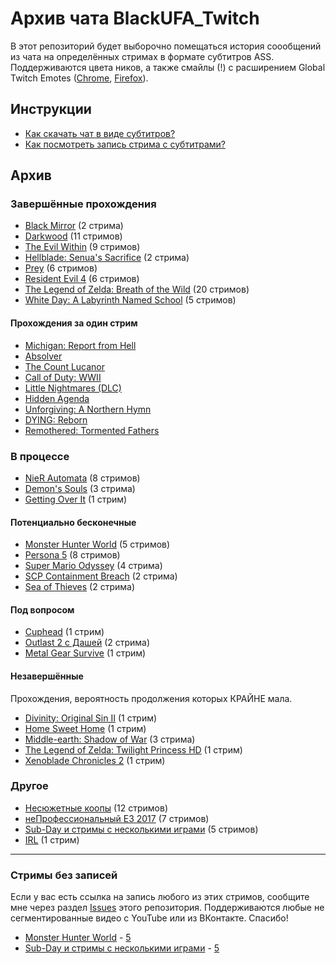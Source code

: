 # Архив чата BlackUFA_Twitch

В этот репозиторий будет выборочно помещаться история соообщений из чата на
определённых стримах в формате субтитров ASS. Поддерживаются цвета ников, а
также смайлы (!) с расширением Global Twitch Emotes
([Chrome](https://chrome.google.com/webstore/detail/global-twitch-emotes/pgniedifoejifjkndekolimjeclnokkb),
[Firefox](https://addons.mozilla.org/en-US/firefox/addon/globaltwitchemotes/)).

## Инструкции

* [Как скачать чат в виде субтитров?](tutorials/subtitles.md)
* [Как посмотреть запись стрима с субтитрами?](tutorials/watch-online.md)

## Архив

### Завершённые прохождения

* [Black Mirror](links/black-mirror.md) (2 стрима)
* [Darkwood](links/darkwood.md) (11 стримов)
* [The Evil Within](links/evil_within.md) (9 стримов)
* [Hellblade: Senua's Sacrifice](links/hellblade.md) (2 стрима)
* [Prey](links/prey.md) (6 стримов)
* [Resident Evil 4](links/re4.md) (6 стримов)
* [The Legend of Zelda: Breath of the Wild](links/tloz_botw.md) (20 стримов)
* [White Day: A Labyrinth Named School](links/white_day.md) (5 стримов)

#### Прохождения за один стрим

* [Michigan: Report from Hell](links/single.md#0)
* [Absolver](links/single.md#1)
* [The Count Lucanor](links/single.md#2)
* [Call of Duty: WWII](links/single.md#3)
* [Little Nightmares (DLC)](links/single.md#4)
* [Hidden Agenda](links/single.md#5)
* [Unforgiving: A Northern Hymn](links/single.md#6)
* [DYING: Reborn](links/single.md#7)
* [Remothered: Tormented Fathers](links/single.md#8)

### В процессе

* [NieR Automata](links/nier-automata.md) (8 стримов)
* [Demon's Souls](links/demons-souls.md) (3 стрима)
* [Getting Over It](links/getting-over-it.md) (1 стрим)

#### Потенциально бесконечные

* [Monster Hunter World](links/monster-hunter-world.md) (5 стримов)
* [Persona 5](links/persona_5.md) (8 стримов)
* [Super Mario Odyssey](links/super-mario-odyssey.md) (4 стрима)
* [SCP Containment Breach](links/scp-cb.md) (2 стрима)
* [Sea of Thieves](links/sea-of-thieves.md) (2 стрима)

#### Под вопросом

* [Cuphead](links/cuphead.md) (1 стрим)
* [Outlast 2 с Дашей](links/outlast_2_dw.md) (2 стрима)
* [Metal Gear Survive](links/metal-gear-survive.md) (1 стрим)

#### Незавершённые

Прохождения, вероятность продолжения которых КРАЙНЕ мала.
* [Divinity: Original Sin II](links/divinity.md) (1 стрим)
* [Home Sweet Home](links/home_sweet_home.md) (1 стрим)
* [Middle-earth: Shadow of War](links/middle_earth.md) (3 стрима)
* [The Legend of Zelda: Twilight Princess HD](links/tloz_tp.md) (1 стрим)
* [Xenoblade Chronicles 2](links/xenoblade-chronicles-2.md) (1 стрим)

### Другое

* [Несюжетные коопы](links/co-op.md) (12 стримов)
* [неПрофессиональный E3 2017](links/e3_2017.md) (7 стримов)
* [Sub-Day и стримы с несколькими играми](links/subday.md) (5 стримов)
* [IRL](links/events.md) (1 стрим)


----

### Стримы без записей

Если у вас есть ссылка на запись любого из этих стримов, сообщите мне через раздел
[Issues](https://github.com/TheDrHax/BlackSilverUfa/issues/) этого репозитория.
Поддерживаются любые не сегментированные видео с YouTube или из ВКонтакте. Спасибо!

* [Monster Hunter World](links/monster-hunter-world.md) - [5](links/monster-hunter-world.md#4)
* [Sub-Day и стримы с несколькими играми](links/subday.md) - [5](links/subday.md#4)